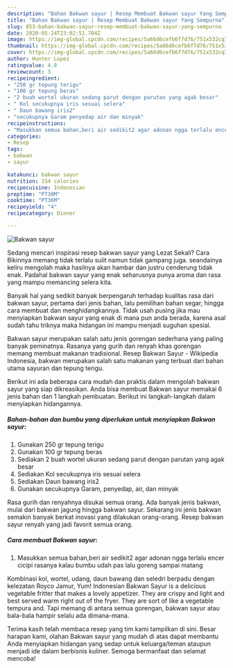 ```yaml
---
description: "Bahan Bakwan sayur | Resep Membuat Bakwan sayur Yang Sempurna"
title: "Bahan Bakwan sayur | Resep Membuat Bakwan sayur Yang Sempurna"
slug: 853-bahan-bakwan-sayur-resep-membuat-bakwan-sayur-yang-sempurna
date: 2020-05-24T23:02:51.704Z
image: https://img-global.cpcdn.com/recipes/5a66d6cefb6f7d76/751x532cq70/bakwan-sayur-foto-resep-utama.jpg
thumbnail: https://img-global.cpcdn.com/recipes/5a66d6cefb6f7d76/751x532cq70/bakwan-sayur-foto-resep-utama.jpg
cover: https://img-global.cpcdn.com/recipes/5a66d6cefb6f7d76/751x532cq70/bakwan-sayur-foto-resep-utama.jpg
author: Hunter Lopez
ratingvalue: 4.8
reviewcount: 3
recipeingredient:
- "250 gr tepung terigu"
- "100 gr tepung beras"
- "2 buah wortel ukuran sedang parut dengan parutan yang agak besar"
- " Kol secukupnya iris sesuai selera"
- " Daun bawang iris2"
- "secukupnya Garam penyedap air dan minyak"
recipeinstructions:
- "Masukkan semua bahan,beri air sedikit2 agar adonan ngga terlalu encer cicipi rasanya kalau bumbu udah pas lalu goreng sampai matang"
categories:
- Resep
tags:
- bakwan
- sayur

katakunci: bakwan sayur 
nutrition: 154 calories
recipecuisine: Indonesian
preptime: "PT30M"
cooktime: "PT36M"
recipeyield: "4"
recipecategory: Dinner

---
```



![Bakwan sayur](https://img-global.cpcdn.com/recipes/5a66d6cefb6f7d76/751x532cq70/bakwan-sayur-foto-resep-utama.jpg)

Sedang mencari inspirasi resep bakwan sayur yang Lezat Sekali? Cara Bikinnya memang tidak terlalu sulit namun tidak gampang juga. seandainya keliru mengolah maka hasilnya akan hambar dan justru cenderung tidak enak. Padahal bakwan sayur yang enak seharusnya punya aroma dan rasa yang mampu memancing selera kita.

Banyak hal yang sedikit banyak berpengaruh terhadap kualitas rasa dari bakwan sayur, pertama dari jenis bahan, lalu pemilihan bahan segar, hingga cara membuat dan menghidangkannya. Tidak usah pusing jika mau menyiapkan bakwan sayur yang enak di mana pun anda berada, karena asal sudah tahu triknya maka hidangan ini mampu menjadi suguhan spesial.

Bakwan sayur merupakan salah satu jenis gorengan sederhana yang paling banyak peminatnya. Rasanya yang gurih dan renyah khas gorengan memang membuat makanan tradisional. Resep Bakwan Sayur - Wikipedia Indonesia, bakwan merupakan salah satu makanan yang terbuat dari bahan utama sayuran dan tepung terigu.


Berikut ini ada beberapa cara mudah dan praktis dalam mengolah bakwan sayur yang siap dikreasikan. Anda bisa membuat Bakwan sayur memakai 6 jenis bahan dan 1 langkah pembuatan. Berikut ini langkah-langkah dalam menyiapkan hidangannya.

<!--inarticleads1-->

##### Bahan-bahan dan bumbu yang diperlukan untuk menyiapkan Bakwan sayur:

1. Gunakan 250 gr tepung terigu
1. Gunakan 100 gr tepung beras
1. Sediakan 2 buah wortel ukuran sedang parut dengan parutan yang agak besar
1. Sediakan  Kol secukupnya iris sesuai selera
1. Sediakan  Daun bawang iris2
1. Gunakan secukupnya Garam, penyedap, air, dan minyak


Rasa gurih dan renyahnya disukai semua orang. Ada banyak jenis bakwan, mulai dari bakwan jagung hingga bakwan sayur. Sekarang ini jenis bakwan semakin banyak berkat inovasi yang dilakukan orang-orang. Resep bakwan sayur renyah yang jadi favorit semua orang. 

<!--inarticleads2-->

##### Cara membuat Bakwan sayur:

1. Masukkan semua bahan,beri air sedikit2 agar adonan ngga terlalu encer cicipi rasanya kalau bumbu udah pas lalu goreng sampai matang


Kombinasi kol, wortel, udang, daun bawang dan seledri berpadu dengan kelezatan Royco Jamur, Yum! Indonesian Bakwan Sayur is a delicious vegetable fritter that makes a lovely appetizer. They are crispy and light and best served warm right out of the fryer. They are sort of like a vegetable tempura and. Tapi memang di antara semua gorengan, bakwan sayur atau bala-bala hampir selalu ada dimana-mana. 

Terima kasih telah membaca resep yang tim kami tampilkan di sini. Besar harapan kami, olahan Bakwan sayur yang mudah di atas dapat membantu Anda menyiapkan hidangan yang sedap untuk keluarga/teman ataupun menjadi ide dalam berbisnis kuliner. Semoga bermanfaat dan selamat mencoba!
